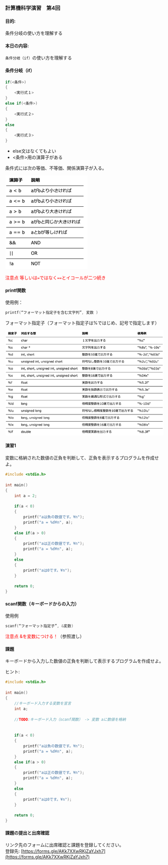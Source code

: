 ﻿### 計算機科学演習　第4回

#### 目的:
条件分岐の使い方を理解する


#### 本日の内容:
`条件分岐（if）`の使い方を理解する


#### 条件分岐（if） 

```cpp
if(<条件>)
{
    <実行式１>
}
else if(<条件>)
{
    <実行式２>
}
else
{
    <実行式３>
}
```
- else文はなくてもよい
- <条件>用の演算子がある　　

条件式には次の等価、不等価、関係演算子が入る。 

![条件式](img/Ex01_Table1.png)

<span style="color: red; ">注意点 等しいは`=`ではなく`==`とイコールが二つ続き</span>


#### printf関数
使用例：　
```cpp
printf(“フォーマット指定子を含む文字列”, 変数 )
```   
フォーマット指定子（フォーマット指定子は%ではじめ、記号で指定します）

![フォーマット指定子](img/Ex01_Table2.png)

#### 演習1
変数に格納された数値の正負を判断して、正負を表示するプログラムを作成せよ。

```cpp
#include <stdio.h>

int main()
{
    int a = 2;

    if(a < 0)
    {
        printf("aは負の数値です。¥n");
        printf("a = %d¥n", a);
    }
    else if(a > 0)
    {
        printf("aは正の数値です。¥n");
        printf("a = %d¥n", a);
    }
    else
    {
        printf("aは0です。¥n");
    }

    return 0;
}
```


#### scanf関数（キーボードからの入力）
使用例
```cpp
scanf(“フォーマット指定子”, &変数)
```  
<span style="color: red; ">注意点 &を変数につける！</span>（参照渡し）


#### 課題
キーボードから入力した数値の正負を判断して表示するプログラムを作成せよ。  

ヒント:
```cpp
#include <stdio.h>

int main()
{
    //キーボード入力する変数を宣言
    int a;

    //TODO:キーボード入力（scanf関数） -> 変数 aに数値を格納


    if(a < 0)
    {
        printf("aは負の数値です。¥n");
        printf("a = %d¥n", a);
    }
    else if(a > 0)
    {
        printf("aは正の数値です。¥n");
        printf("a = %d¥n", a);
    }
    else
    {
        printf("aは0です。¥n");
    }

    return 0;
}
```

#### 課題の提出と出席確認
リンク先のフォームに出席確認と課題を登録してください。  
登録先: [https://forms.gle/AKk7XXwRKjZaYJxh7](https://forms.gle/AKk7XXwRKjZaYJxh7)